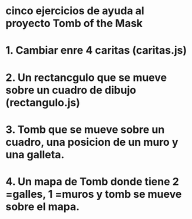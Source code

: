 # cinco ejercicios de ayuda al proyecto Tomb of the Mask 

# 1. Cambiar enre 4 caritas (caritas.js)
# 2. Un rectancgulo que se mueve sobre un cuadro de dibujo (rectangulo.js)
# 3. Tomb que se mueve sobre un cuadro, una posicion de un muro y una galleta. 
# 4. Un mapa de Tomb donde tiene  2 =galles, 1 =muros  y tomb se mueve sobre el mapa.
